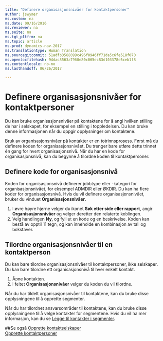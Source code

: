 ```yaml
---
title: "Definere organisasjonsnivåer for kontaktpersoner"
author: jswymer
ms.custom: na
ms.date: 09/16/2016
ms.reviewer: na
ms.suite: na
ms.tgt_pltfrm: na
ms.topic: article
ms-prod: dynamics-nav-2017
ms.translationtype: Human Translation
ms.sourcegitcommit: 51adfb3588099c496f0946ff71da5c6fe518f070
ms.openlocfilehash: 94dac8563a7960e80c065ec83d103378e5ceb1f8
ms.contentlocale: nb-no
ms.lasthandoff: 06/26/2017

---
```

# <a name="set-up-organizational-levels-for-contact-persons"></a>Definere organisasjonsnivåer for kontaktpersoner
Du kan bruke organisasjonsnivåer på kontaktene for å angi hvilken stilling de har i selskapet, for eksempel en stilling i toppledelsen. Du kan bruke denne informasjonen når du oppgir opplysninger om kontaktene.

Bruk av organisasjonsnivåer på kontakter er en totrinnsprosess. Først må du definere koden for organisasjonsnivået. Du trenger bare utføre dette trinnet én gang for hvert organisasjonsnivå. Når du har en kode for organisasjonsnivå, kan du begynne å tilordne koden til kontaktpersoner.

## <a name="define-an-organizational-level-code"></a>Definere kode for organisasjonsnivå
Koden for organisasjonsnivå definerer jobbtype eller -kategori for organisasjonsnivået, for eksempel ADMDIR eller ØKDIR. Du kan ha flere koder for organisasjonsnivå. Hvis du vil definere organisasjonsnivået, bruker du vinduet **Organisasjonsnivåer**.

1. I øvre høyre hjørne velger du ikonet **Søk etter side eller rapport**, angir **Organisasjonsnivåer** og velger deretter den relaterte koblingen.
2. Velg handlingen **Ny**, og fyll ut en kode og en beskrivelse. Koden kan bestå av opptil 11 tegn, og kan inneholde en kombinasjon av tall og bokstaver.

## <a name="assign-organizational-levels-to-a-contact-person"></a>Tilordne organisasjonsnivåer til en kontaktperson
Du kan bare tilordne organisasjonsnivåer til kontaktpersoner, ikke selskaper. Du kan bare tilordne ett organisasjonsnivå til hver enkelt kontakt.

1. Åpne kontakten.
2. I feltet **Organisasjonsnivåer** velger du koden du vil tilordne.

Når du har tildelt organisasjonsnivåer til kontaktene, kan du bruke disse opplysningene til å opprette segmenter.

Når du har tilordnet ansvarsområder til kontaktene, kan du bruke disse opplysningene til å velge kontakter for segmentene. Hvis du vil ha mer informasjon, kan du se [Legge til kontakter i segmenter](marketing-add-contact-segment.md).

##<a name="see-also"></a>Se også
[Opprette kontaktselskaper](marketing-create-contact-companies.md)  
[Opprette kontaktpersoner](marketing-create-contact-persons.md)  

